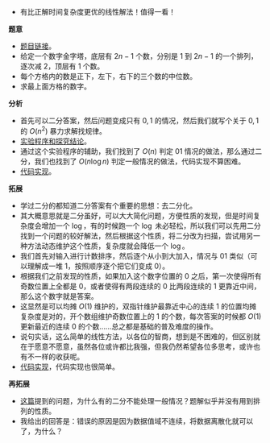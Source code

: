 - 有比正解时间复杂度更优的线性解法！值得一看！

**题意**
- [题目链接](https://www.luogu.com.cn/problem/AT2165)。
- 给定一个数字金字塔，底层有 $2n-1$ 个数，分别是 $1$ 到 $2n-1$ 的一个排列，逐次减 $2$，顶层有 $1$ 个数。
- 每个方格内的数是正下，左下，右下的三个数的中位数。
- 求最上面方格的数字。

**分析**
- 首先可以二分答案，然后问题变成只有 $0,1$ 的情况，然后我们就写个关于 $0,1$ 的 $O(n^2)$ 暴力求解找规律。
- [实验程序和探究结论](https://www.luogu.com.cn/paste/h75767rv)。
- 通过这个实验程序的辅助，我们找到了 $O(n)$ 判定 $01$ 情况的做法，那么通过二分，我们也找到了 $O(n\log n)$ 判定一般情况的做法，代码实现不算困难。
- [代码实现](https://www.luogu.com.cn/paste/uxlxi68l)。

**拓展**
- 学过二分的都知道二分答案有个重要的思想：去二分化。
- 其大概意思就是二分虽好，可以大大简化问题，方便性质的发现，但是时间复杂度会增加一个 $\log$，有的时候跑一个 $\log$ 未必轻松，所以我们可以先用二分找到一个问题的较好解法，然后根据这个性质，将二分改为扫描，尝试用另一种方法动态维护这个性质，复杂度就会降低一个 $\log$。
- 我们首先对输入进行计数排序，然后逐个从小到大加入，情况与 $01$ 类似（可以理解成一堆 $1$，按照顺序逐个把它们变成 $0$）。
- 根据我们之前发现的性质，如果加入这个数字位置的 $0$ 之后，第一次使得所有奇数位置上全都是 $0$，或者使得有两段连续的 $0$ 比两段连续的 $1$ 更靠近中间，那么这个数字就是答案。
- 这显然是可以均摊 $O(1)$ 维护的，双指针维护最靠近中心的连续 $1$ 的位置均摊复杂度是对的，开个数组维护奇数位置上的 $1$ 的个数，每次答案的时候都 $O(1)$ 更新最近的连续 $0$ 的个数……总之都是基础的普及难度的操作。
- 说句实话，这么简单的线性方法，以各位的智商，想到是不困难的，但区别就在于愿意不愿意，虽然各位或许都比我强，但我仍然希望各位多思考，或许也有不一样的收获呢。
- [代码实现](https://www.luogu.com.cn/paste/67ng1tqu)，代码实现也很简单。

**再拓展**
- [这篇](https://www.luogu.com.cn/discuss/332142)提到的问题，为什么有的二分不能处理一般情况？题解似乎并没有用到排列的性质。
- 我给出的回答是：错误的原因是因为数据值域不连续，将数据离散化就可以了，为什么？